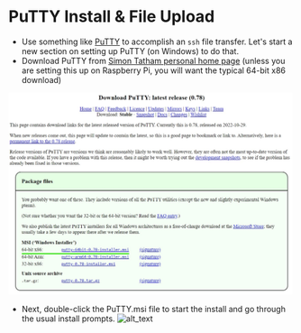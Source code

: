 # PuTTY Install & File Upload
- Use something like [PuTTY](https://www.ssh.com/academy/ssh/putty/download#download-putty-installation-package-for-windows) to accomplish an `ssh` file transfer. Let's start a new section on setting up PuTTY (on Windows) to do that.
- Download PuTTY from [Simon Tatham personal home page](https://www.chiark.greenend.org.uk/~sgtatham/putty/latest.html) (unless you are setting this up on  Raspberry Pi, you will want the typical 64-bit x86 download) <br>

![alt_text](./images/putty.jpg)
  
- Next, double-click the PuTTY.msi file to start the install and go through the usual install prompts.
![alt_text](./images/putty-install.jpg)
  
